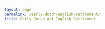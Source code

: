 ```yaml
---
layout: page
permalink: /early-dutch-english-settlement/
title: Early Dutch and English Settlement
---
```



<link rel="stylesheet" href="https://unpkg.com/leaflet@1.9.4/dist/leaflet.css" integrity="sha256-p4NxAoJBhIIN+hmNHrzRCf9tD/miZyoHS5obTRR9BMY=" crossorigin=""/>

<link rel="stylesheet" href="/wax/assets/leaflet-coord/dist/Leaflet.Coordinates-0.1.5.css"/>

<link rel="stylesheet" href="/wax/assets/leaflet-coord/dist/Leaflet.Coordinates-0.1.5.ie.css"/>

<script src="https://unpkg.com/leaflet@1.9.4/dist/leaflet.js" integrity="sha256-20nQCchB9co0qIjJZRGuk2/Z9VM+kNiyxNV1lvTlZBo=" crossorigin=""></script>

<link rel="stylesheet" href="/wax/assets/leaflet-fullscreen/Control.FullScreen.css"/>

<script src="/wax/assets/leaflet-fullscreen/Control.FullScreen.js"></script>

<script src="/wax/assets/leaflet-coord/dist/Leaflet.Coordinates-0.1.5.min.js"></script>

<style>
    #map3 { height: 800px; }
</style>
 <div id="map3"></div>

<script src="/wax/assets/earlydutchenglish.js"></script>

